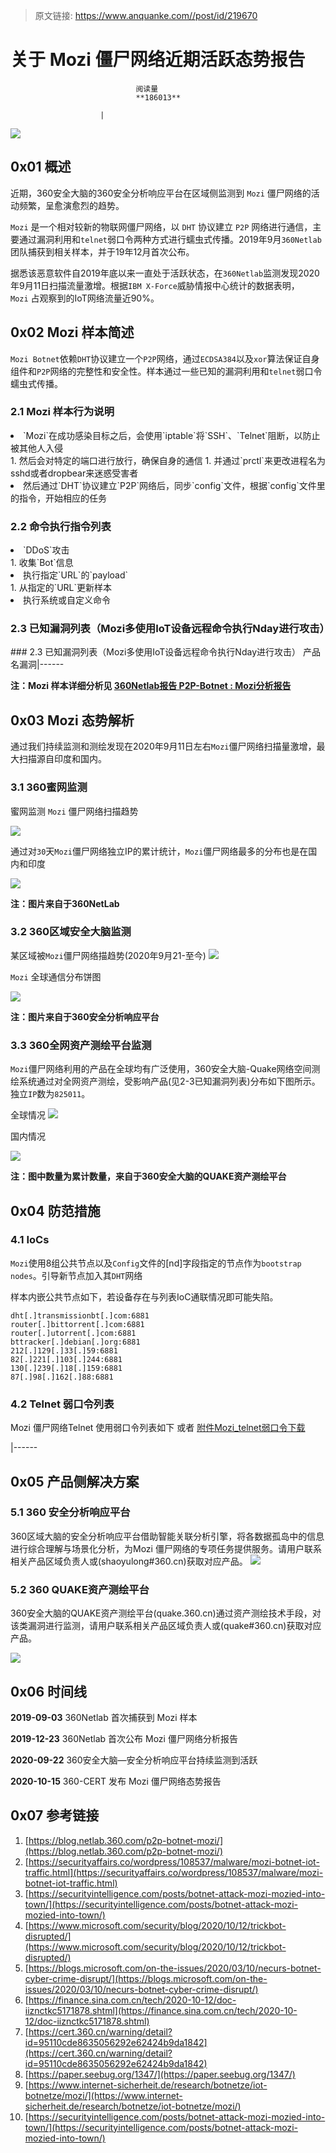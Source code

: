 > 原文链接: https://www.anquanke.com//post/id/219670 


# 关于 Mozi 僵尸网络近期活跃态势报告


                                阅读量   
                                **186013**
                            
                        |
                        
                                                                                    



[![](https://p3.ssl.qhimg.com/t01fa4fae845eeff681.png)](https://p3.ssl.qhimg.com/t01fa4fae845eeff681.png)



## 0x01 概述

近期，360安全大脑的360安全分析响应平台在区域侧监测到 `Mozi` 僵尸网络的活动频繁，呈愈演愈烈的趋势。

`Mozi` 是一个相对较新的物联网僵尸网络，以 `DHT` 协议建立 `P2P` 网络进行通信，主要通过漏洞利用和`telnet`弱口令两种方式进行蠕虫式传播。2019年9月`360Netlab`团队捕获到相关样本，并于19年12月首次公布。

据悉该恶意软件自2019年底以来一直处于活跃状态，在`360Netlab`监测发现2020年9月11日扫描流量激增。根据`IBM X-Force`威胁情报中心统计的数据表明，`Mozi` 占观察到的IoT网络流量近90%。



## 0x02 Mozi 样本简述

`Mozi Botnet`依赖`DHT`协议建立一个`P2P`网络，通过`ECDSA384`以及`xor`算法保证自身组件和`P2P`网络的完整性和安全性。样本通过一些已知的漏洞利用和`telnet`弱口令蠕虫式传播。

### 2.1 Mozi 样本行为说明
<li style="box-sizing: border-box;">
`Mozi`在成功感染目标之后，会使用`iptable`将`SSH`、`Telnet`阻断，以防止被其他人入侵</li>
1. 然后会对特定的端口进行放行，确保自身的通信
1. 并通过`prctl`来更改进程名为sshd或者dropbear来迷惑受害者
<li style="box-sizing: border-box;">然后通过`DHT`协议建立`P2P`网络后，同步`config`文件，根据`config`文件里的指令，开始相应的任务<br><h3 name="h3-3" id="h3-3">2.2 命令执行指令列表</h3>
</li>
<li style="box-sizing: border-box;">
`DDoS`攻击</li>
1. 收集`Bot`信息
<li style="box-sizing: border-box;">执行指定`URL`的`payload`
</li>
1. 从指定的`URL`更新样本
<li style="box-sizing: border-box;">执行系统或自定义命令<br><h3 name="h3-4" id="h3-4">2.3 已知漏洞列表（Mozi多使用IoT设备远程命令执行Nday进行攻击）</h3>
</li>
### 2.3 已知漏洞列表（Mozi多使用IoT设备远程命令执行Nday进行攻击）

<tr style="box-sizing: border-box;"><th style="box-sizing: border-box; padding: 10px 18px; text-align: center; border-width: 1px 1px 0px 0px; border-style: solid; border-color: #e7ecf1; line-height: 1.42857em; vertical-align: top; font-weight: bold;">产品名</th><th style="box-sizing: border-box; padding: 10px 18px; text-align: center; border-width: 1px 1px 0px 0px; border-style: solid; border-color: #e7ecf1; line-height: 1.42857em; vertical-align: top; font-weight: bold;">漏洞</th></tr>|------

**注：Mozi 样本详细分析见 [360Netlab报告 P2P-Botnet : Mozi分析报告](https://blog.netlab.360.com/p2p-botnet-mozi/)**



## 0x03 Mozi 态势解析

通过我们持续监测和测绘发现在2020年9月11日左右`Mozi`僵尸网络扫描量激增，最大扫描源自印度和国内。

### 3.1 360蜜网监测

蜜网监测 `Mozi` 僵尸网络扫描趋势

[![](https://p403.ssl.qhimgs4.com/t015e4367de27f70fbd.png)](https://p403.ssl.qhimgs4.com/t015e4367de27f70fbd.png)

通过对`30`天`Mozi`僵尸网络独立IP的累计统计，`Mozi`僵尸网络最多的分布也是在国内和印度

[![](https://p403.ssl.qhimgs4.com/t013003e663716f132e.png)](https://p403.ssl.qhimgs4.com/t013003e663716f132e.png)

**注：图片来自于360NetLab**

### 3.2 360区域安全大脑监测

某区域被`Mozi`僵尸网络描趋势(2020年9月21-至今) [![](https://p403.ssl.qhimgs4.com/t013c1f4faf13bc3f9f.png)](https://p403.ssl.qhimgs4.com/t013c1f4faf13bc3f9f.png)

`Mozi` 全球通信分布饼图

[![](https://p403.ssl.qhimgs4.com/t014a8e79c0850107a5.jpeg)](https://p403.ssl.qhimgs4.com/t014a8e79c0850107a5.jpeg)

**注：图片来自于360安全分析响应平台**

### 3.3 360全网资产测绘平台监测

`Mozi`僵尸网络利用的产品在全球均有广泛使用，360安全大脑-Quake网络空间测绘系统通过对全网资产测绘，受影响产品(见2-3已知漏洞列表)分布如下图所示。独立`IP`数为`825011`。

全球情况 [![](https://p403.ssl.qhimgs4.com/t0154caaa5462981e40.png)](https://p403.ssl.qhimgs4.com/t0154caaa5462981e40.png)

国内情况

[![](https://p403.ssl.qhimgs4.com/t011321b0636101bf3c.png)](https://p403.ssl.qhimgs4.com/t011321b0636101bf3c.png)

**注：图中数量为累计数量，来自于360安全大脑的QUAKE资产测绘平台**



## 0x04 防范措施

### 4.1 IoCs

`Mozi`使用8组公共节点以及`Config`文件的[nd]字段指定的节点作为`bootstrap nodes`。引导新节点加入其`DHT`网络

样本内嵌公共节点如下，若设备存在与列表IoC通联情况即可能失陷。

```
dht[.]transmissionbt[.]com:6881
router[.]bittorrent[.]com:6881
router[.]utorrent[.]com:6881
bttracker[.]debian[.]org:6881
212[.]129[.]33[.]59:6881
82[.]221[.]103[.]244:6881
130[.]239[.]18[.]159:6881
87[.]98[.]162[.]88:6881
```

### 4.2 Telnet 弱口令列表

Mozi 僵尸网络Telnet 使用弱口令列表如下 或者 [附件Mozi_telnet弱口令下载](https://cert.360.cn/workflow/file/download/5f86e4c2127d15004c231e1e)

<tr style="box-sizing: border-box;"><th style="box-sizing: border-box; padding: 10px 18px; text-align: center; border-width: 1px 1px 0px 0px; border-style: solid; border-color: #e7ecf1; line-height: 1.42857em; vertical-align: top; font-weight: bold;"></th><th style="box-sizing: border-box; padding: 10px 18px; text-align: center; border-width: 1px 1px 0px 0px; border-style: solid; border-color: #e7ecf1; line-height: 1.42857em; vertical-align: top; font-weight: bold;"></th><th style="box-sizing: border-box; padding: 10px 18px; text-align: center; border-width: 1px 1px 0px 0px; border-style: solid; border-color: #e7ecf1; line-height: 1.42857em; vertical-align: top; font-weight: bold;"></th><th style="box-sizing: border-box; padding: 10px 18px; text-align: center; border-width: 1px 1px 0px 0px; border-style: solid; border-color: #e7ecf1; line-height: 1.42857em; vertical-align: top; font-weight: bold;"></th></tr>|------



## 0x05 产品侧解决方案

### 5.1 360 安全分析响应平台

360区域大脑的安全分析响应平台借助智能关联分析引擎，将各数据孤岛中的信息进行综合理解与场景化分析，为Mozi 僵⼫⽹络的专项任务提供服务。请⽤户联系相关产品区域负责⼈或(shaoyulong#360.cn)获取对应产品。 [![](https://p403.ssl.qhimgs4.com/t015baffd7583acc85c.jpeg)](https://p403.ssl.qhimgs4.com/t015baffd7583acc85c.jpeg)

### 5.2 360 QUAKE资产测绘平台

360安全大脑的QUAKE资产测绘平台(quake.360.cn)通过资产测绘技术手段，对该类漏洞进行监测，请用户联系相关产品区域负责人或(quake#360.cn)获取对应产品。

[![](https://p403.ssl.qhimgs4.com/t017cad2f9af00f8db2.jpeg)](https://p403.ssl.qhimgs4.com/t017cad2f9af00f8db2.jpeg)



## 0x06 时间线

**2019-09-03** 360Netlab 首次捕获到 Mozi 样本

**2019-12-23** 360Netlab 首次公布 Mozi 僵尸网络分析报告

**2020-09-22** 360安全大脑—安全分析响应平台持续监测到活跃

**2020-10-15** 360-CERT 发布 Mozi 僵尸网络态势报告



## 0x07 参考链接
1. [https://blog.netlab.360.com/p2p-botnet-mozi/](https://blog.netlab.360.com/p2p-botnet-mozi/)
1. [https://securityaffairs.co/wordpress/108537/malware/mozi-botnet-iot-traffic.html](https://securityaffairs.co/wordpress/108537/malware/mozi-botnet-iot-traffic.html)
1. [https://securityintelligence.com/posts/botnet-attack-mozi-mozied-into-town/](https://securityintelligence.com/posts/botnet-attack-mozi-mozied-into-town/)
1. [https://www.microsoft.com/security/blog/2020/10/12/trickbot-disrupted/](https://www.microsoft.com/security/blog/2020/10/12/trickbot-disrupted/)
1. [https://blogs.microsoft.com/on-the-issues/2020/03/10/necurs-botnet-cyber-crime-disrupt/](https://blogs.microsoft.com/on-the-issues/2020/03/10/necurs-botnet-cyber-crime-disrupt/)
1. [https://finance.sina.com.cn/tech/2020-10-12/doc-iiznctkc5171878.shtml](https://finance.sina.com.cn/tech/2020-10-12/doc-iiznctkc5171878.shtml)
1. [https://cert.360.cn/warning/detail?id=95110cde8635056292e62424b9da1842](https://cert.360.cn/warning/detail?id=95110cde8635056292e62424b9da1842)
1. [https://paper.seebug.org/1347/](https://paper.seebug.org/1347/)
1. [https://www.internet-sicherheit.de/research/botnetze/iot-botnetze/mozi/](https://www.internet-sicherheit.de/research/botnetze/iot-botnetze/mozi/)
1. [https://securityintelligence.com/posts/botnet-attack-mozi-mozied-into-town/](https://securityintelligence.com/posts/botnet-attack-mozi-mozied-into-town/)